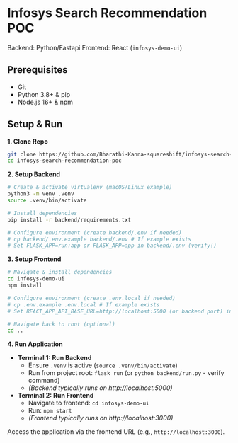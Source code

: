 # Infosys Search Recommendation POC

Backend: Python/Fastapi
Frontend: React (`infosys-demo-ui`)

## Prerequisites

*   Git
*   Python 3.8+ & pip
*   Node.js 16+ & npm

## Setup & Run

**1. Clone Repo**

```bash
git clone https://github.com/Bharathi-Kanna-squareshift/infosys-search-recommendation-poc.git
cd infosys-search-recommendation-poc
```

**2. Setup Backend**

```bash
# Create & activate virtualenv (macOS/Linux example)
python3 -m venv .venv
source .venv/bin/activate

# Install dependencies
pip install -r backend/requirements.txt

# Configure environment (create backend/.env if needed)
# cp backend/.env.example backend/.env # If example exists
# Set FLASK_APP=run:app or FLASK_APP=app in backend/.env (verify!)
```

**3. Setup Frontend**

```bash
# Navigate & install dependencies
cd infosys-demo-ui
npm install

# Configure environment (create .env.local if needed)
# cp .env.example .env.local # If example exists
# Set REACT_APP_API_BASE_URL=http://localhost:5000 (or backend port) in .env.local

# Navigate back to root (optional)
cd ..
```

**4. Run Application**

*   **Terminal 1: Run Backend**
    *   Ensure `.venv` is active (`source .venv/bin/activate`)
    *   Run from project root: `flask run` (or `python backend/run.py` - verify command)
    *   *(Backend typically runs on http://localhost:5000)*
*   **Terminal 2: Run Frontend**
    *   Navigate to frontend: `cd infosys-demo-ui`
    *   Run: `npm start`
    *   *(Frontend typically runs on http://localhost:3000)*

Access the application via the frontend URL (e.g., `http://localhost:3000`).
